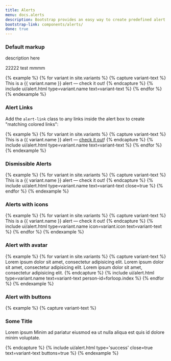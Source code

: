 ```yaml
---
title: Alerts
menu: docs.alerts
description: Bootstrap provides an easy way to create predefined alert messages.
bootstrap-link: components/alerts/
done: true
---
```


### Default markup

description here

22222 test mmmm

{% example %}
{% for variant in site.variants %}
	{% capture variant-text %}
		This is a {{ variant.name }} alert — check it out!
	{% endcapture %}
	{% include ui/alert.html type=variant.name text=variant-text %}
{% endfor %}
{% endexample %}


### Alert Links

Add the `alert-link` class to any links inside the alert box to create "matching colored links":

{% example %}
{% for variant in site.variants %}
	{% capture variant-text %}
		This is a {{ variant.name }} alert — <a href="#" class="alert-link">check it out</a>!
	{% endcapture %}
	{% include ui/alert.html type=variant.name text=variant-text %}
{% endfor %}
{% endexample %}


### Dismissible Alerts

{% example %}
{% for variant in site.variants %}
	{% capture variant-text %}
		This is a {{ variant.name }} alert — check it out!
	{% endcapture %}
	{% include ui/alert.html type=variant.name text=variant-text close=true %}
{% endfor %}
{% endexample %}

### Alerts with icons

{% example %}
{% for variant in site.variants %}
	{% capture variant-text %}
		This is a {{ variant.name }} alert — check it out!
	{% endcapture %}
	{% include ui/alert.html type=variant.name icon=variant.icon text=variant-text %}
{% endfor %}
{% endexample %}

### Alert with avatar
{% example %}
{% for variant in site.variants %}
	{% capture variant-text %}
		Lorem ipsum dolor sit amet, consectetur adipisicing elit. Lorem ipsum dolor sit amet, consectetur adipisicing elit. Lorem ipsum dolor sit amet, consectetur adipisicing elit.
	{% endcapture %}
	{% include ui/alert.html type=variant.name text=variant-text person-id=forloop.index %}
{% endfor %}
{% endexample %}

### Alert with buttons
{% example %}
 {% capture variant-text %}
 	<h3>Some Title</h3>
 	<p>Lorem ipsum Minim ad pariatur eiusmod ea ut nulla aliqua est quis id dolore minim voluptate.</p>
 {% endcapture %}
 {% include ui/alert.html type='success' close=true text=variant-text buttons=true %}
{% endexample %}


